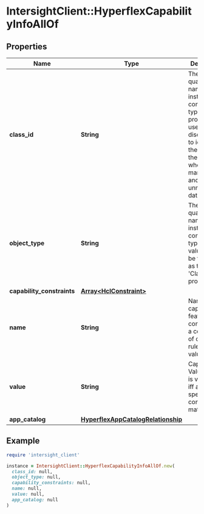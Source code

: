 # IntersightClient::HyperflexCapabilityInfoAllOf

## Properties

| Name | Type | Description | Notes |
| ---- | ---- | ----------- | ----- |
| **class_id** | **String** | The fully-qualified name of the instantiated, concrete type. This property is used as a discriminator to identify the type of the payload when marshaling and unmarshaling data. | [default to &#39;hyperflex.CapabilityInfo&#39;] |
| **object_type** | **String** | The fully-qualified name of the instantiated, concrete type. The value should be the same as the &#39;ClassId&#39; property. | [default to &#39;hyperflex.CapabilityInfo&#39;] |
| **capability_constraints** | [**Array&lt;HclConstraint&gt;**](HclConstraint.md) |  | [optional] |
| **name** | **String** | Name of the capability or feature set consisting of a collection of constraint rules and value. | [optional] |
| **value** | **String** | Capability Value which is valid only iff all specified constraints match. | [optional][readonly] |
| **app_catalog** | [**HyperflexAppCatalogRelationship**](HyperflexAppCatalogRelationship.md) |  | [optional] |

## Example

```ruby
require 'intersight_client'

instance = IntersightClient::HyperflexCapabilityInfoAllOf.new(
  class_id: null,
  object_type: null,
  capability_constraints: null,
  name: null,
  value: null,
  app_catalog: null
)
```

